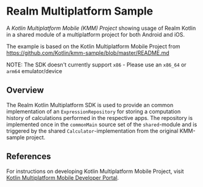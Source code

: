 # Realm Multiplatform Sample

A _Kotlin Multiplatform Mobile (KMM) Project_ showing usage of Realm Kotlin in a shared module of a
multiplatform project for both Android and iOS.

The example is based on the Kotlin Multiplatform Mobile Project from
https://github.com/Kotlin/kmm-sample/blob/master/README.md

NOTE: The SDK doesn't currently support  `x86` - Please use an `x86_64` or `arm64` emulator/device


## Overview

The Realm Kotlin Multiplatform SDK is used to provide an common implementation of an
`ExpressionRepository` for storing a computation history of calculations performed in the respective 
apps. The repository is implemented once in the `commonMain` source set of the `shared`-module and
is triggered by the shared `Calculator`-implementation from the original KMM-sample project.

## References

For instructions on developing Kotlin Multiplatform Mobile Project, visit 
[Kotlin Multiplatform Mobile Developer Portal](https://kotlinlang.org/lp/mobile/).
